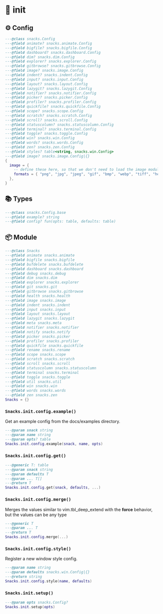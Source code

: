 # 🍿 init

<!-- docgen -->

## ⚙️ Config

```lua
---@class snacks.Config
---@field animate? snacks.animate.Config
---@field bigfile? snacks.bigfile.Config
---@field dashboard? snacks.dashboard.Config
---@field dim? snacks.dim.Config
---@field explorer? snacks.explorer.Config
---@field gitbrowse? snacks.gitbrowse.Config
---@field image? snacks.image.Config
---@field indent? snacks.indent.Config
---@field input? snacks.input.Config
---@field layout? snacks.layout.Config
---@field lazygit? snacks.lazygit.Config
---@field notifier? snacks.notifier.Config
---@field picker? snacks.picker.Config
---@field profiler? snacks.profiler.Config
---@field quickfile? snacks.quickfile.Config
---@field scope? snacks.scope.Config
---@field scratch? snacks.scratch.Config
---@field scroll? snacks.scroll.Config
---@field statuscolumn? snacks.statuscolumn.Config
---@field terminal? snacks.terminal.Config
---@field toggle? snacks.toggle.Config
---@field win? snacks.win.Config
---@field words? snacks.words.Config
---@field zen? snacks.zen.Config
---@field styles? table<string, snacks.win.Config>
---@field image? snacks.image.Config|{}
{
  image = {
    -- define these here, so that we don't need to load the image module
    formats = { "png", "jpg", "jpeg", "gif", "bmp", "webp", "tiff", "heic", "avif", "mp4", "mov", "avi", "mkv", "webm" },
  },
}
```

## 📚 Types

```lua
---@class snacks.Config.base
---@field example? string
---@field config? fun(opts: table, defaults: table)
```

## 📦 Module

```lua
---@class Snacks
---@field animate snacks.animate
---@field bigfile snacks.bigfile
---@field bufdelete snacks.bufdelete
---@field dashboard snacks.dashboard
---@field debug snacks.debug
---@field dim snacks.dim
---@field explorer snacks.explorer
---@field git snacks.git
---@field gitbrowse snacks.gitbrowse
---@field health snacks.health
---@field image snacks.image
---@field indent snacks.indent
---@field input snacks.input
---@field layout snacks.layout
---@field lazygit snacks.lazygit
---@field meta snacks.meta
---@field notifier snacks.notifier
---@field notify snacks.notify
---@field picker snacks.picker
---@field profiler snacks.profiler
---@field quickfile snacks.quickfile
---@field rename snacks.rename
---@field scope snacks.scope
---@field scratch snacks.scratch
---@field scroll snacks.scroll
---@field statuscolumn snacks.statuscolumn
---@field terminal snacks.terminal
---@field toggle snacks.toggle
---@field util snacks.util
---@field win snacks.win
---@field words snacks.words
---@field zen snacks.zen
Snacks = {}
```

### `Snacks.init.config.example()`

Get an example config from the docs/examples directory.

```lua
---@param snack string
---@param name string
---@param opts? table
Snacks.init.config.example(snack, name, opts)
```

### `Snacks.init.config.get()`

```lua
---@generic T: table
---@param snack string
---@param defaults T
---@param ... T[]
---@return T
Snacks.init.config.get(snack, defaults, ...)
```

### `Snacks.init.config.merge()`

Merges the values similar to vim.tbl_deep_extend with the **force** behavior,
but the values can be any type

```lua
---@generic T
---@param ... T
---@return T
Snacks.init.config.merge(...)
```

### `Snacks.init.config.style()`

Register a new window style config.

```lua
---@param name string
---@param defaults snacks.win.Config|{}
---@return string
Snacks.init.config.style(name, defaults)
```

### `Snacks.init.setup()`

```lua
---@param opts snacks.Config?
Snacks.init.setup(opts)
```
